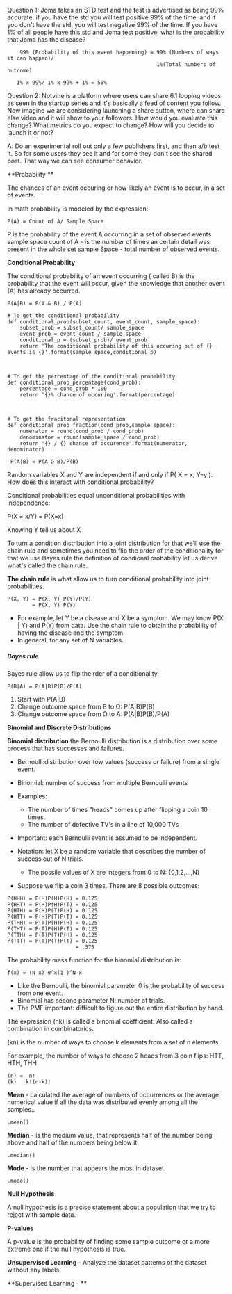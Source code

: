 Question 1: Joma takes an STD test and the test is advertised as being 99% accurate: if you have the std you will test positive 99% of the time, and if you don't have the std, you will test negative 99% of the time. If you have 1% of all people have this std and Joma test positive, what is the probability that Joma has the disease?

```
    99% (Probability of this event happening) = 99% (Numbers of ways it can happen)/ 
                                                1%(Total numbers of outcome)

   1% x 99%/ 1% x 99% + 1% = 50%
```

Question 2: Notvine is a platform where users can share 6.1 looping videos as seen in the startup series and it's basically a feed of content you follow. Now imagine we are considering launching a share button, where can share else video and it will show to your followers. How would you evaluate this change? What metrics do you expect to change? How will you decide to launch it or not?

A: Do an experimental roll out only a few publishers first, and then a/b test it. So for some users they see it and for some they don't see the shared post.  That way we can see consumer behavior.

**Probability **

The chances of an event occuring or how likely an event is to occur, in a set of events.

In math probability is modeled by the expression:

```
P(A) = Count of A/ Sample Space
```

P is the probability of the event A occurring  in a set of observed events sample space count of A - is the number of times an certain detail was present in the whole set sample Space - total number of observed events.

**Conditional Probability**

The conditional probability of an event occurring \( called B\) is the probability that the event will occur, given the knowledge that another event \(A\) has already occurred.

`P(A|B) = P(A & B) / P(A)`

```
# To get the conditional probability
def conditional_prob(subset_count, event_count, sample_space):
    subset_prob = subset_count/ sample_space
    event_prob = event_count / sample_space
    conditional_p = (subset_prob)/ event_prob
    return 'The conditional probability of this occuring out of {} events is {}'.format(sample_space,conditional_p)



# To get the percentage of the conditional probability
def conditional_prob_percentage(cond_prob):
    percentage = cond_prob * 100
    return '{}% chance of occuring'.format(percentage)



# To get the fracitonal representation
def conditional_prob_fraction(cond_prob,sample_space):
    numerator = round(cond_prob / cond_prob)
    denominator = round(sample_space / cond_prob)
    return '{} / {} chance of occurence'.format(numerator, denominator)
```

```
 P(A|B) = P(A Ω B)/P(B)
```

Random variables X and Y are independent if and only if P\( X = x, Y=y \). How does this interact with conditional probability?

Conditional probabilities equal unconditional probabilities with independence:

P\(X = x/Y\) = P\(X=x\)

Knowing Y tell us about X

To turn a condition distribution into a joint distribution for that we'll use the chain rule and sometimes you need to flip the order of the conditionality for that we use Bayes rule the definition of condional probability let us derive what's called the chain rule.

**The chain rule** is what allow us to turn conditional probability into joint probabilities.

```
P(X, Y) = P(X, Y) P(Y)/P(Y)
        = P(X, Y) P(Y)
```

* For example, let Y be a disease and X be a symptom. We may know P\(X \| Y\) and P\(Y\) from data. Use the chain rule to obtain the probability of having the disease and the symptom. 
* In general, for any set of N variables.

##### **Bayes rule**

Bayes rule allow us to flip the rder of a conditionality.

```
P(B|A) = P(A|B)P(B)/P(A)
```

1. Start with P\(A\|B\)
2. Change outcome space from B to Ω: P\(A\|B\)P\(B\)
3. Change outcome space from Ω to A: P\(A\|B\)P\(B\)/P\(A\)

**Binomial and Discrete Distributions**

**Binomial distribution** the Bernoulli distribution is a distribution over some process that has successes and failures.

* Bernoulli:distribution over tow values \(success or failure\) from a single event. 
* Binomial: number of success from multiple Bernoulli events
* Examples:
  * The number of times "heads" comes up after flipping a coin 10 times. 
  * The number of defective TV's in a line of 10,000 TVs
* Important: each Bernoulli event is assumed to be independent. 
* Notation: let X be a random variable that describes the number of success out of N trials.

  * The possile values of X are integers from 0 to N: {0,1,2,...,N}

* Suppose we flip a coin 3 times. There are 8 possible outcomes:

```
P(HHH) = P(H)P(H)P(H) = 0.125
P(HHT) = P(H)P(H)P(T) = 0.125
P(HTH) = P(H)P(T)P(H) = 0.125
P(HTT) = P(H)P(T)P(T) = 0.125
P(THH) = P(T)P(H)P(H) = 0.125
P(THT) = P(T)P(H)P(T) = 0.125
P(TTH) = P(T)P(T)P(H) = 0.125
P(TTT) = P(T)P(T)P(T) = 0.125 
                      = .375
```

The probability mass function for the binomial distribution is:

```
f(x) = (N x) 0^x(1-)^N-x
```

* Like the Bernoulli, the binomial parameter 0 is the probability of success from one event. 
* Binomial has second parameter N: number of trials.
* The PMF important: difficult to figure out the entire distribution by hand. 

The expression \(nk\) is called a binomial coefficient. Also called a combination in combinatorics.

\(kn\) is the number of ways to choose k elements from a set of n elements.

For example, the number of ways to choose 2 heads from 3 coin flips: HTT, HTH, THH

```
(n) =  n!
(k)   k!(n-k)!
```

**Mean** - calculated the average of numbers of occurrences or the average numerical value if all the data was distributed evenly among all the samples..

```
.mean()
```

**Median** - is the medium value, that represents half of the number being above and half of the numbers being below it.

```
.median()
```

**Mode** - is the number that appears the most in dataset.

```
.mode()
```

**Null Hypothesis**

A null hypothesis is a precise statement about a population that we try to reject with sample data.

**P-values**

A p-value is the probability of finding some sample outcome or a more extreme one if the null hypothesis is true.



**Unsupervised Learning** - Analyze the dataset patterns of the dataset without any labels. 

**Supervised Learning - **



